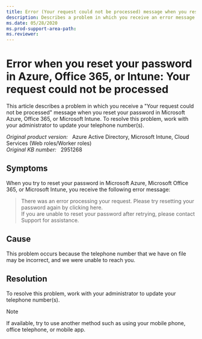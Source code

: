 ```yaml
---
title: Error (Your request could not be processed) message when you reset your password in Azure, Office 365, or Intune
description: Describes a problem in which you receive an error message when you reset your password in Microsoft Azure, Office 365, or Microsoft Intune. To resolve this problem, work with your administrator to update your telephone number(s).
ms.date: 05/28/2020
ms.prod-support-area-path: 
ms.reviewer: 
---
```

# Error when you reset your password in Azure, Office 365, or Intune: Your request could not be processed

This article describes a problem in which you receive a "Your request could not be processed" message when you reset your password in Microsoft Azure, Office 365, or Microsoft Intune. To resolve this problem, work with your administrator to update your telephone number(s).

_Original product version:_ &nbsp; Azure Active Directory, Microsoft Intune, Cloud Services (Web roles/Worker roles)  
_Original KB number:_ &nbsp; 2951268

## Symptoms

When you try to reset your password in Microsoft Azure, Microsoft Office 365, or Microsoft Intune, you receive the following error message:

> There was an error processing your request. Please try resetting your password again by clicking here.  
If you are unable to reset your password after retrying, please contact Support for assistance.

## Cause

This problem occurs because the telephone number that we have on file may be incorrect, and we were unable to reach you.

## Resolution

To resolve this problem, work with your administrator to update your telephone number(s).

> [!NOTE]
> If available, try to use another method such as using your mobile phone, office telephone, or mobile app.
